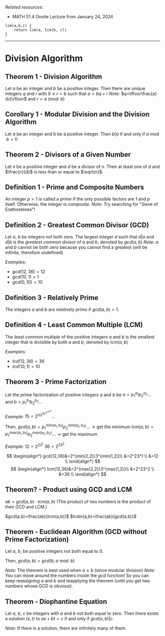 *Related resources:*
- MATH 51.4 Onsite Lecture from January 24, 2024

```
lcm(a,b,c) {
	return lcm(a, lcm(b, c))
}

```

---

# Division Algorithm

## Theorem 1 - Division Algorithm
Let $a$ be an integer and $b$ be a positive integer. Then there are unique integers $q$ and $r$ with $0 \leq r < b$ such that $a=bq+r$
*Note:* $q=\lfloor\frac{a}{b}\rfloor$ and $r=a\pmod{b}$

## Corollary 1 - Modular Division and the Division Algorithm
Let $a$ be an integer and $b$ be a positive integer. Then $b|a$ if and only if $a\bmod{b}=0$

## Theorem 2 - Divisors of a Given Number
Let $n$ be a positive integer and $d$ be a divisor of $n$. Then at least one of $d$ and $\frac{n}{d}$ is less than or equal to $\sqrt{n}$.

## Definition 1 - Prime and Composite Numbers
An integer $p>1$ is called a *prime* if the only possible factors are 1 and $p$ itself. Otherwise, the integer is *composite*.
*Note:* Try searching for "Sieve of Erathostenes"!

## Definition 2 - Greatest Common Divisor (GCD)
Let $a$, $b$ be integers not both zero. The largest integer $d$ such that $d|a$ and $d|b$ is the *greatest common divisor* of $a$ and $b$, denoted by $gcd(a,b)$
*Note:* $a$ and $b$ cannot be both zero because you cannot find a greatest (will be infinite, therefore undefined)

*Examples:*
- $gcd(12,36)=12$
- $gcd(10,1)=1$
- $gcd(0,10)=10$

## Definition 3 - Relatively Prime
The integers $a$ and $b$ are *relatively prime* if $gcd(a,b)=1$.

## Definition 4 - Least Common Multiple (LCM)
The *least common multiple* of the positive integers $a$ and $b$ is the smallest integer that is divisible by both  $a$ and $b$, denoted by $lcm(a,b)$

*Examples:*
- $lcd(12,36)=36$
- $lcd(10,1)=10$

## Theorem 3 - Prime Factorization
Let the prime factorization of positive integers $a$ and $b$ be
$a=p_1^{a_1}p_2^{a_2}...$ and $b=p_1^{b_1}b_2^{b_2}...$

*Example:*
$15=2^03^15^17^011^0...$

Then,
$gcd(a,b)=p_1^{min(a_1,b_1)}p_2^{min(a_2,b_2)}...$ -> get the minimum
$lcm(a,b)=p_1^{max(a_1,b_1)}p_2^{max(a_2,b_2)}...$ -> get the maximum

*Example:*
$12=2^23^1$
$36=2^23^2$

$$
\begin{align*}
gcd(12,36)&=2^{min(2,2)}3^{min(1,2)}\\
&=2^23^1 \\
&=12 \\
\end{align*}
$$
$$
\begin{align*}
lcm(12,36)&=2^{max(2,2)}3^{max(1,2)}\\
&=2^23^2 \\
&=36 \\
\end{align*}
$$

## Theorem? - Product using GCD and LCM
$ab=gcd(a,b) \cdot lcm(a,b)$
(The product of two numbers is the product of their GCD and LCM.)

$gcd(a,b)=\frac{ab}{lcm(a,b)}$
$lcdm(a,b)=\frac{ab}{gcd(a,b)}$

## Theorem - Euclidean Algorithm (GCD without Prime Factorization)
Let $a$, $b$, be positive integers not both equal to 0.

Then,
$gcd(a,b)=gcd(b,a\bmod b)$

*Note:* The theorem is best used when $a\ge b$ (since modular division)
*Note:* You can move around the numbers inside the $gcd$ function! So you can keep reassigning $a$ and $b$ and reapplying the theorem (until you get two numbers whose GCD is obvious).

## Theorem - Diophantine Equation
Let $a$, $b$, $c$ be integers with $a$ and $b$ not both equal to zero. Then there exists a solution $(s,t)$ to $as+bt=c$ if and only if $gcd(a,b)|c$.

*Note:* If there is a solution, there are infinitely many of them.

